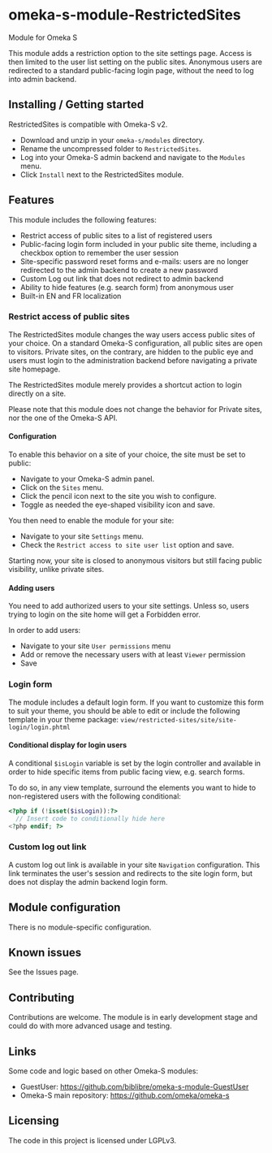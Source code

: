 # omeka-s-module-RestrictedSites
Module for Omeka S

This module adds a restriction option to the site settings page.
Access is then limited to the user list setting on the public sites.
Anonymous users are redirected to a standard public-facing login page, without the need to log into admin backend.


## Installing / Getting started

RestrictedSites is compatible with Omeka-S v2.

* Download and unzip in your `omeka-s/modules` directory.
* Rename the uncompressed folder to `RestrictedSites`.
* Log into your Omeka-S admin backend and navigate to the `Modules` menu.
* Click `Install` next to the RestrictedSites module.

## Features

This module includes the following features:

* Restrict access of public sites to a list of registered users
* Public-facing login form included in your public site theme, including a checkbox option to remember the user session
* Site-specific password reset forms and e-mails: users are no longer redirected to the admin backend to create a new password 
* Custom Log out link that does not redirect to admin backend
* Ability to hide features (e.g. search form) from anonymous user
* Built-in EN and FR localization

### Restrict access of public sites

The RestrictedSites module changes the way users access public sites of your choice. On a standard Omeka-S configuration, all public sites are open to visitors. Private sites, on the contrary, are hidden to the public eye and users must login to the administration backend before navigating a private site homepage.

The RestrictedSites module merely provides a shortcut action to login directly on a site.

Please note that this module does not change the behavior for Private sites, nor the one of the Omeka-S API.

#### Configuration

To enable this behavior on a site of your choice, the site must be set to public:

* Navigate to your Omeka-S admin panel.
* Click on the `Sites` menu.
* Click the pencil icon next to the site you wish to configure.
* Toggle as needed the eye-shaped visibility icon and save.

You then need to enable the module for your site:

* Navigate to your site `Settings` menu.
* Check the `Restrict access to site user list` option and save.

Starting now, your site is closed to anonymous visitors but still facing public visibility, unlike private sites.

#### Adding users
You need to add authorized users to your site settings. Unless so, users trying to login on the site home will get a Forbidden error.

In order to add users:

* Navigate to your site `User permissions` menu
* Add or remove the necessary users with at least `Viewer` permission
* Save

### Login form
The module includes a default login form. If you want to customize this form to suit your theme, you should be able to edit or include the following template in your theme package:
`view/restricted-sites/site/site-login/login.phtml`

#### Conditional display for login users
A conditional `$isLogin` variable is set by the login controller and available in order to hide specific items from public facing view, e.g. search forms.

To do so, in any view template, surround the elements you want to hide to non-registered users with the following conditional:

```php
<?php if (!isset($isLogin)):?>
  // Insert code to conditionally hide here
<?php endif; ?>
```

### Custom log out link
A custom log out link is available in your site `Navigation` configuration. This link terminates the user's session and redirects to the site login form, but does not display the admin backend login form.

## Module configuration

There is no module-specific configuration.

## Known issues

See the Issues page.

## Contributing

Contributions are welcome. The module is in early development stage and could do with more advanced usage and testing.

## Links

Some code and logic based on other Omeka-S modules:
- GuestUser: https://github.com/biblibre/omeka-s-module-GuestUser
- Omeka-S main repository: https://github.com/omeka/omeka-s


## Licensing

The code in this project is licensed under LGPLv3.

